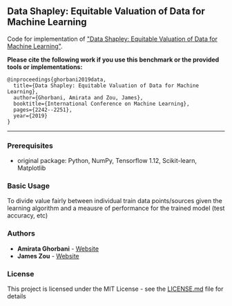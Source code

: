 ## Data Shapley: Equitable Valuation of Data for Machine Learning

Code for implementation of  ["Data Shapley: Equitable Valuation of Data for Machine Learning"](https://arxiv.org/pdf/1904.02868.pdf).

**Please cite the following work if you use this benchmark or the provided tools or implementations:**

```
@inproceedings{ghorbani2019data,
  title={Data Shapley: Equitable Valuation of Data for Machine Learning},
  author={Ghorbani, Amirata and Zou, James},
  booktitle={International Conference on Machine Learning},
  pages={2242--2251},
  year={2019}
}
```
---
### Prerequisites

- original package: Python, NumPy, Tensorflow 1.12, Scikit-learn, Matplotlib


### Basic Usage

To divide value fairly between individual train data points/sources given the learning algorithm and a meausre of performance for the trained model (test accuracy, etc)


### Authors

* **Amirata Ghorbani** - [Website](http://web.stanford.edu/~amiratag)
* **James Zou** - [Website](https://www.james-zou.com/)


### License

This project is licensed under the MIT License - see the [LICENSE.md](LICENSE.md) file for details
